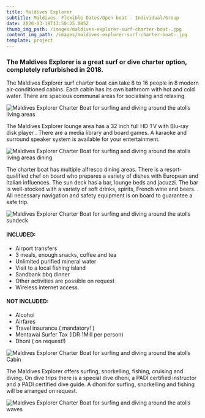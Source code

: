 ```yaml
---
title: Maldives Explorer
subtitle: Maldives- Flexible Dates/Open boat - Individual/Group
date: 2020-03-19T13:50:25.085Z
thumb_img_path: /images/maldives-explorer-surf-charter-boat-.jpg
content_img_path: /images/maldives-explorer-surf-charter-boat-.jpg
template: project
---
```

### The Maldives Explorer is a great surf or dive charter option, completely refurbished in 2018.

The Maldives Explorer surf charter boat can take 8 to 16 people in 8 modern air-conditioned cabins. Each cabin has its own bathroom with hot and cold water. There are spacious communal areas for socialising and relaxing. 

![Maldives Explorer Charter Boat for surfing and diving around the atolls living areas](/images/maldives-explorer-surf-charter-boat-living-area.jpg "Maldives Explorer Charter Boat for surfing and diving around the atolls living areas")

The Maldives Explorer lounge area has a 32 inch full HD TV with Blu-ray disk player . There are a media library and board games. A karaoke and surround speaker system is available for your entertainment.

![Maldives Explorer Charter Boat for surfing and diving around the atolls living areas dining](/images/maldives-explorer-surf-charter-boat-dining.jpg "Maldives Explorer Charter Boat for surfing and diving around the atolls living areas dining")

The charter boat has multiple alfresco dining areas. There is a resort-qualified chef on board who prepares a variety of dishes with European and Italian influences. The sun deck has a bar, lounge beds and jacuzzi. The bar is well-stocked with a variety of soft drinks, spirits, French wine and beers. . All necessary navigation and safety equipment is on board to guarantee a safe trip.

![Maldives Explorer Charter Boat for surfing and diving around the atolls sundeck](/images/maldives-explorer-surf-charter-boat-sundeck.jpg "Maldives Explorer Charter Boat for surfing and diving around the atolls sundeck")

#### INCLUDED:

* Airport transfers
* 3 meals, enough snacks, coffee and tea
* Unlimited purified mineral water
* Visit to a local fishing island
* Sandbank bbq dinner
* Other activities are possible on request
* Wireless internet access.

#### NOT INCLUDED:

* Alcohol 
* Airfares
* Travel insurance ( mandatory! )
* Mentawai Surfer Tax (IDR 1Mill per person)
* Dhoni ( on request!)

![Maldives Explorer Charter Boat for surfing and diving around the atolls Cabin](/images/maldives-explorer-surf-charter-boat-suite.jpg "Maldives Explorer Charter Boat for surfing and diving around the atolls Cabin")

The Maldives Explorer offers surfing, snorkelling, fishing, cruising and diving. On dive trips there is a special dive dhoni, a PADI certified instructor and a PADI certified dive guide. A dhoni for surfing, snorkelling and fishing will be arranged on request.

![Maldives Explorer Charter Boat for surfing and diving around the atolls waves](/images/maldives-explorer-surf-charter-boat-trip.jpg "Maldives Explorer Charter Boat for surfing and diving around the atolls waves")